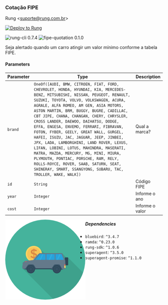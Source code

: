 ### Cotação FIPE

Rung &lt;suporte@rung.com.br&gt;

[![Deploy to Rung](https://i.imgur.com/uijt57R.png)](https://app.rung.com.br/integration/fipe-quotation/customize)

![rung-cli 0.7.4](https://img.shields.io/badge/rung--cli-0.7.4-blue.svg?style=flat-square)
![fipe-quotation 0.1.0](https://img.shields.io/badge/fipe--quotation-0.1.0-green.svg?style=flat-square)

Seja alertado quando um carro atingir um valor mínimo conforme a tabela FIPE.

#### Parameters

|Parameter | Type | Description |
|----------|------|-------------|
| `brand` | `OneOf([AUDI, BMW, CITROEN, FIAT, FORD, CHEVROLET, HONDA, HYUNDAI, KIA, MERCEDES-BENZ, MITSUBISHI, NISSAN, PEUGEOT, RENAULT, SUZUKI, TOYOTA, VOLVO, VOLKSWAGEN, ACURA, AGRALE, ALFA ROMEO, AM GEN, ASIA MOTORS, ASTON MARTIN, BRM, BUGGY, BUGRE, CADILLAC, CBT JIPE, CHANA, CHANGAN, CHERY, CHRYSLER, CROSS LANDER, DAEWOO, DAIHATSU, DODGE, EFFA, ENGESA, ENVEMO, FERRARI, FIBRAVAN, FOTON, FYBER, GEELY, GREAT WALL, GURGEL, HAFEI, ISUZU, JAC, JAGUAR, JEEP, JINBEI, JPX, LADA, LAMBORGHINI, LAND ROVER, LEXUS, LIFAN, LOBINI, LOTUS, MAHINDRA, MASERATI, MATRA, MAZDA, MERCURY, MG, MINI, MIURA, PLYMOUTH, PONTIAC, PORSCHE, RAM, RELY, ROLLS-ROYCE, ROVER, SAAB, SATURN, SEAT, SHINERAY, SMART, SSANGYONG, SUBARU, TAC, TROLLER, WAKE, WALK])` | Qual a marca? |
| `id` | `String` | Código FIPE |
| `year` | `Integer` | Informe o ano |
| `cost` | `Integer` | Informe o valor |

<img align="left" width="256" src="./icon.png" />

##### Dependencies

- `bluebird`: `^3.4.7`
- `ramda`: `^0.23.0`
- `rung-sdk`: `^1.0.6`
- `superagent`: `^3.5.0`
- `superagent-promise`: `^1.1.0`
